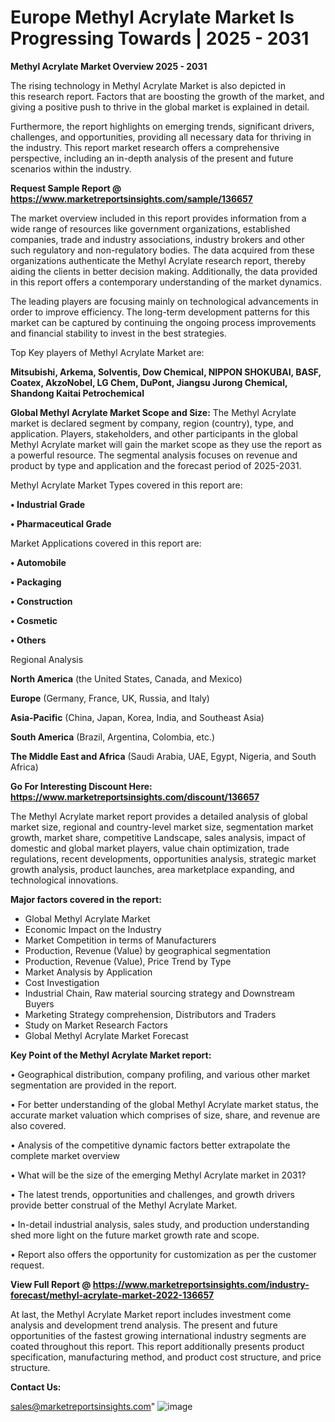 # Europe Methyl Acrylate Market Is Progressing Towards | 2025 - 2031

<Strong> Methyl Acrylate Market Overview 2025 - 2031</strong>

The rising technology in Methyl Acrylate Market is also depicted in this research report. Factors that are boosting the growth of the market, and giving a positive push to thrive in the global market is explained in detail.

Furthermore, the report highlights on emerging trends, significant drivers, challenges, and opportunities, providing all necessary data for thriving in the industry. This report market research offers a comprehensive perspective, including an in-depth analysis of the present and future scenarios within the industry.

<strong>Request Sample Report @ <a href=https://www.marketreportsinsights.com/sample/136657>https://www.marketreportsinsights.com/sample/136657</a></strong>

The market overview included in this report provides information from a wide range of resources like government organizations, established companies, trade and industry associations, industry brokers and other such regulatory and non-regulatory bodies. The data acquired from these organizations authenticate the Methyl Acrylate research report, thereby aiding the clients in better decision making. Additionally, the data provided in this report offers a contemporary understanding of the market dynamics.

The leading players are focusing mainly on technological advancements in order to improve efficiency. The long-term development patterns for this market can be captured by continuing the ongoing process improvements and financial stability to invest in the best strategies.

Top Key players of Methyl Acrylate Market are:

<strong>Mitsubishi, Arkema, Solventis, Dow Chemical, NIPPON SHOKUBAI, BASF, Coatex, AkzoNobel, LG Chem, DuPont, Jiangsu Jurong Chemical, Shandong Kaitai Petrochemical</strong>

<strong><b>Global Methyl Acrylate Market Scope and Size:</b></strong>
The Methyl Acrylate market is declared segment by company, region (country), type, and application. Players, stakeholders, and other participants in the global Methyl Acrylate market will gain the market scope as they use the report as a powerful resource. The segmental analysis focuses on revenue and product by type and application and the forecast period of 2025-2031.

Methyl Acrylate Market Types covered in this report are:

<strong>• Industrial Grade

• Pharmaceutical Grade</strong>

Market Applications covered in this report are:

<strong>• Automobile

• Packaging

• Construction

• Cosmetic

• Others</strong> 

Regional Analysis

<strong>North America</strong> (the United States, Canada, and Mexico)

<strong>Europe</strong> (Germany, France, UK, Russia, and Italy)

<strong>Asia-Pacific</strong> (China, Japan, Korea, India, and Southeast Asia)

<strong>South America</strong> (Brazil, Argentina, Colombia, etc.)

<strong>The Middle East and Africa</strong> (Saudi Arabia, UAE, Egypt, Nigeria, and South Africa)

<strong>Go For Interesting Discount Here: <a href=https://www.marketreportsinsights.com/discount/136657>https://www.marketreportsinsights.com/discount/136657</a></strong>

The Methyl Acrylate market report provides a detailed analysis of global market size, regional and country-level market size, segmentation market growth, market share, competitive Landscape, sales analysis, impact of domestic and global market players, value chain optimization, trade regulations, recent developments, opportunities analysis, strategic market growth analysis, product launches, area marketplace expanding, and technological innovations.

<strong><b>Major factors covered in the report:</b></strong>
<ul>
  <li>Global Methyl Acrylate Market </li>
  <li>Economic Impact on the Industry</li>
  <li>Market Competition in terms of Manufacturers</li>
  <li>Production, Revenue (Value) by geographical segmentation</li>
  <li>Production, Revenue (Value), Price Trend by Type</li>
  <li>Market Analysis by Application</li>
  <li>Cost Investigation</li>
  <li>Industrial Chain, Raw material sourcing strategy and Downstream Buyers</li>
  <li>Marketing Strategy comprehension, Distributors and Traders</li>
  <li>Study on Market Research Factors</li>
  <li>Global Methyl Acrylate Market Forecast</li>
</ul>

<strong><b>Key Point of the Methyl Acrylate Market report:</b></strong>

• Geographical distribution, company profiling, and various other market segmentation are provided in the report.

• For better understanding of the global Methyl Acrylate market status, the accurate market valuation which comprises of size, share, and revenue are also covered.

• Analysis of the competitive dynamic factors better extrapolate the complete market overview

• What will be the size of the emerging Methyl Acrylate market in 2031?

• The latest trends, opportunities and challenges, and growth drivers provide better construal of the Methyl Acrylate Market.

• In-detail industrial analysis, sales study, and production understanding shed more light on the future market growth rate and scope.

• Report also offers the opportunity for customization as per the customer request.

<strong><b>View Full Report @ <a href=https://www.marketreportsinsights.com/industry-forecast/methyl-acrylate-market-2022-136657>https://www.marketreportsinsights.com/industry-forecast/methyl-acrylate-market-2022-136657</a></b></strong>


At last, the Methyl Acrylate Market report includes investment come analysis and development trend analysis. The present and future opportunities of the fastest growing international industry segments are coated throughout this report. This report additionally presents product specification, manufacturing method, and product cost structure, and price structure.

<strong>Contact Us:</strong>

sales@marketreportsinsights.com"
![image](https://github.com/user-attachments/assets/3cf21d7c-1377-47cf-ad98-2853abd5c3d4)
